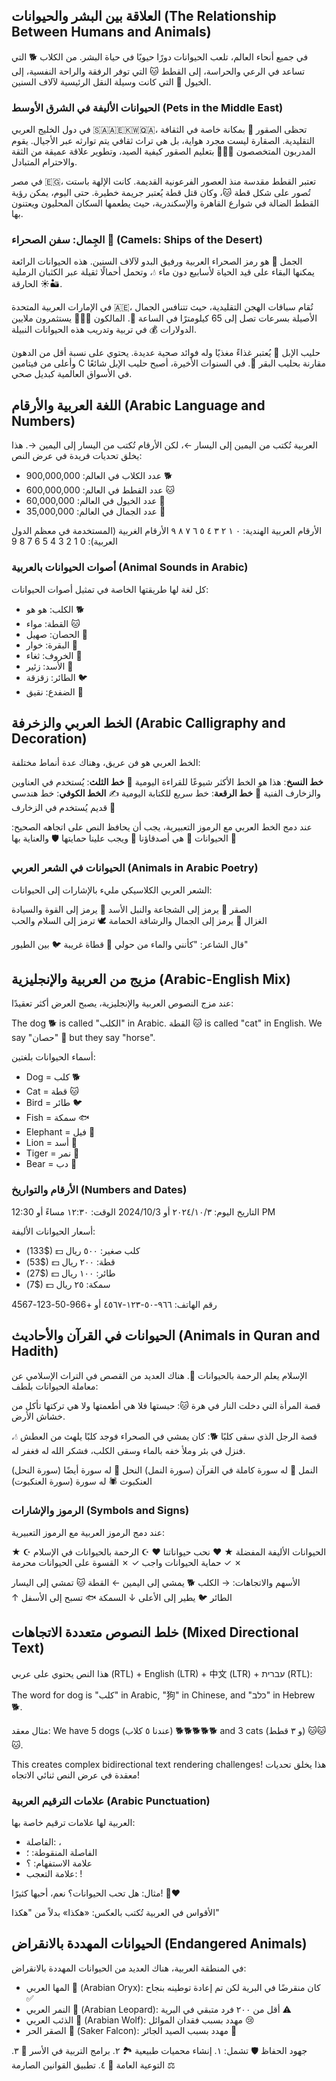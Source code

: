 ## العلاقة بين البشر والحيوانات (The Relationship Between Humans and Animals)

في جميع أنحاء العالم، تلعب الحيوانات دورًا حيويًا في حياة البشر. من الكلاب 🐕 التي تساعد في الرعي والحراسة، إلى القطط 🐱 التي توفر الرفقة والراحة النفسية، إلى الخيول 🐴 التي كانت وسيلة النقل الرئيسية لآلاف السنين.

### الحيوانات الأليفة في الشرق الأوسط (Pets in the Middle East)

في دول الخليج العربي 🇸🇦🇦🇪🇰🇼🇶🇦، تحظى الصقور 🦅 بمكانة خاصة في الثقافة التقليدية. الصقارة ليست مجرد هواية، بل هي تراث ثقافي يتم توارثه عبر الأجيال. يقوم المدربون المتخصصون 👨🏽‍🏫 بتعليم الصقور كيفية الصيد، وتطوير علاقة عميقة من الثقة والاحترام المتبادل.

في مصر 🇪🇬، تعتبر القطط مقدسة منذ العصور الفرعونية القديمة. كانت الإلهة باستت تُصور على شكل قطة 🐱، وكان قتل قطة يُعتبر جريمة خطيرة. حتى اليوم، يمكن رؤية القطط الضالة في شوارع القاهرة والإسكندرية، حيث يطعمها السكان المحليون ويعتنون بها.

### الجِمال: سفن الصحراء 🐪 (Camels: Ships of the Desert)

الجمل 🐫 هو رمز الصحراء العربية ورفيق البدو لآلاف السنين. هذه الحيوانات الرائعة يمكنها البقاء على قيد الحياة لأسابيع دون ماء 💧، وتحمل أحمالًا ثقيلة عبر الكثبان الرملية الحارقة ☀️🏜️.

في الإمارات العربية المتحدة 🇦🇪، تُقام سباقات الهجن التقليدية، حيث تتنافس الجمال الأصيلة بسرعات تصل إلى 65 كيلومترًا في الساعة 💨. المالكون 👨🏽‍💼 يستثمرون ملايين الدولارات 💰 في تربية وتدريب هذه الحيوانات النبيلة.

حليب الإبل 🥛 يُعتبر غذاءً مغذيًا وله فوائد صحية عديدة. يحتوي على نسبة أقل من الدهون وأعلى من فيتامين C مقارنة بحليب البقر 🐄. في السنوات الأخيرة، أصبح حليب الإبل شائعًا في الأسواق العالمية كبديل صحي.

## اللغة العربية والأرقام (Arabic Language and Numbers)

العربية تُكتب من اليمين إلى اليسار ←، لكن الأرقام تُكتب من اليسار إلى اليمين →. هذا يخلق تحديات فريدة في عرض النص:

- عدد الكلاب في العالم: 900,000,000 🐕
- عدد القطط في العالم: 600,000,000 🐱
- عدد الخيول في العالم: 60,000,000 🐴
- عدد الجمال في العالم: 35,000,000 🐫

الأرقام العربية الهندية: ٠ ١ ٢ ٣ ٤ ٥ ٦ ٧ ٨ ٩
الأرقام الغربية (المستخدمة في معظم الدول العربية): 0 1 2 3 4 5 6 7 8 9

### أصوات الحيوانات بالعربية (Animal Sounds in Arabic)

كل لغة لها طريقتها الخاصة في تمثيل أصوات الحيوانات:

- الكلب: هو هو 🐕
- القطة: مواء 🐱
- الحصان: صهيل 🐴
- البقرة: خوار 🐄
- الخروف: ثغاء 🐑
- الأسد: زئير 🦁
- الطائر: زقزقة 🐦
- الضفدع: نقيق 🐸

## الخط العربي والزخرفة (Arabic Calligraphy and Decoration)

الخط العربي هو فن عريق، وهناك عدة أنماط مختلفة:

**خط النسخ**: هذا هو الخط الأكثر شيوعًا للقراءة اليومية 📖
**خط الثلث**: يُستخدم في العناوين والزخارف الفنية 🎨
**خط الرقعة**: خط سريع للكتابة اليومية ✍️
**الخط الكوفي**: خط هندسي قديم يُستخدم في الزخارف 🕌

عند دمج الخط العربي مع الرموز التعبيرية، يجب أن يحافظ النص على اتجاهه الصحيح:
الحيوانات 🐾 هي أصدقاؤنا 💚 ويجب علينا حمايتها 🛡️ والعناية بها 🤲

### الحيوانات في الشعر العربي (Animals in Arabic Poetry)

الشعر العربي الكلاسيكي مليء بالإشارات إلى الحيوانات:

الصقر 🦅 يرمز إلى الشجاعة والنبل
الأسد 🦁 يرمز إلى القوة والسيادة  
الغزال 🦌 يرمز إلى الجمال والرشاقة
الحمامة 🕊️ ترمز إلى السلام والحب

قال الشاعر:
"كأنني والماء من حولي 🌊
قطاة غريبة 🐦 بين الطيور"

## مزيج من العربية والإنجليزية (Arabic-English Mix)

عند مزج النصوص العربية والإنجليزية، يصبح العرض أكثر تعقيدًا:

The dog 🐕 is called "الكلب" in Arabic.
القطة 🐱 is called "cat" in English.
We say "حصان" 🐴 but they say "horse".

أسماء الحيوانات بلغتين:
- Dog = كلب 🐕
- Cat = قطة 🐱
- Bird = طائر 🐦
- Fish = سمكة 🐟
- Elephant = فيل 🐘
- Lion = أسد 🦁
- Tiger = نمر 🐯
- Bear = دب 🐻

### الأرقام والتواريخ (Numbers and Dates)

التاريخ اليوم: ٢٠٢٤/١٠/٣ أو 2024/10/3
الوقت: ١٢:٣٠ مساءً أو 12:30 PM

أسعار الحيوانات الأليفة:
- كلب صغير: ٥٠٠ ريال 💵 ($133)
- قطة: ٢٠٠ ريال 💵 ($53)
- طائر: ١٠٠ ريال 💵 ($27)
- سمكة: ٢٥ ريال 💵 ($7)

رقم الهاتف: ٩٦٦-٥٠-١٢٣-٤٥٦٧ أو +966-50-123-4567

## الحيوانات في القرآن والأحاديث (Animals in Quran and Hadith)

الإسلام يعلم الرحمة بالحيوانات 🤲. هناك العديد من القصص في التراث الإسلامي عن معاملة الحيوانات بلطف:

قصة المرأة التي دخلت النار في هرة 🐱: حبستها فلا هي أطعمتها ولا هي تركتها تأكل من خشاش الأرض.

قصة الرجل الذي سقى كلبًا 🐕: كان يمشي في الصحراء فوجد كلبًا يلهث من العطش 💧، فنزل في بئر وملأ خفه بالماء وسقى الكلب، فشكر الله له فغفر له.

النمل 🐜 له سورة كاملة في القرآن (سورة النمل)
النحل 🐝 له سورة أيضًا (سورة النحل)
العنكبوت 🕷️ له سورة (سورة العنكبوت)

### الرموز والإشارات (Symbols and Signs)

عند دمج الرموز العربية مع الرموز التعبيرية:

★ الحيوانات الأليفة المفضلة ★
♥ نحب حيواناتنا ♥
☪️ الرحمة بالحيوانات في الإسلام ☪️
✓ حماية الحيوانات واجب ✓
✗ القسوة على الحيوانات محرمة ✗

الأسهم والاتجاهات:
→ الكلب 🐕 يمشي إلى اليمين
← القطة 🐱 تمشي إلى اليسار  
↑ الطائر 🐦 يطير إلى الأعلى
↓ السمكة 🐟 تسبح إلى الأسفل

## خلط النصوص متعددة الاتجاهات (Mixed Directional Text)

هذا النص يحتوي على عربي (RTL) + English (LTR) + 中文 (LTR) + עברית (RTL):

The word for dog is "كلب" in Arabic, "狗" in Chinese, and "כלב" in Hebrew 🐕.

مثال معقد: We have 5 dogs (عندنا ٥ كلاب) 🐕🐕🐕🐕🐕 and 3 cats (و ٣ قطط) 🐱🐱🐱.

This creates complex bidirectional text rendering challenges! هذا يخلق تحديات معقدة في عرض النص ثنائي الاتجاه!

### علامات الترقيم العربية (Arabic Punctuation)

العربية لها علامات ترقيم خاصة بها:

- الفاصلة: ،
- الفاصلة المنقوطة: ؛
- علامة الاستفهام: ؟
- علامة التعجب: !

مثال: هل تحب الحيوانات؟ نعم، أحبها كثيرًا! 🐾❤️

الأقواس في العربية تُكتب بالعكس: «هكذا» بدلاً من "هكذا"

## الحيوانات المهددة بالانقراض (Endangered Animals)

في المنطقة العربية، هناك العديد من الحيوانات المهددة بالانقراض:

- المها العربي 🦌 (Arabian Oryx): كان منقرضًا في البرية لكن تم إعادة توطينه بنجاح ✅
- النمر العربي 🐆 (Arabian Leopard): أقل من ٢٠٠ فرد متبقي في البرية ⚠️
- الذئب العربي 🐺 (Arabian Wolf): مهدد بسبب فقدان الموائل 😢
- الصقر الحر 🦅 (Saker Falcon): مهدد بسبب الصيد الجائر 🚫

جهود الحفاظ 🛡️ تشمل:
١. إنشاء محميات طبيعية 🏞️
٢. برامج التربية في الأسر 🏥
٣. التوعية العامة 📢
٤. تطبيق القوانين الصارمة ⚖️
